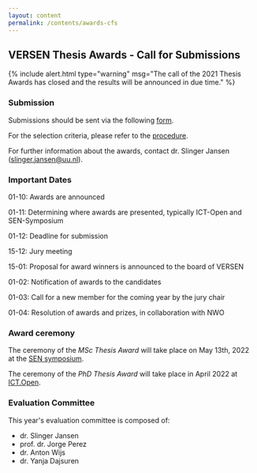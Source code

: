 ```yaml
---
layout: content
permalink: /contents/awards-cfs
---
```


## VERSEN Thesis Awards - Call for Submissions

{% include alert.html type="warning" msg="The call of the 2021 Thesis Awards has closed and the results will be announced in due time." %}

### Submission

Submissions should be sent via the following [form](https://docs.google.com/forms/d/e/1FAIpQLSfZHJEdbKldmLLMWMSGn7cilm28jv8czO1ESMEUFGCbpF5uIg/viewform?usp=sf_link).

For the selection criteria, please refer to the [procedure](/contents/procedure-thesis-award).

For further information about the awards, contact dr. Slinger Jansen ([slinger.jansen@uu.nl](mailto:slinger.jansen@uu.nl)).

### Important Dates

01-10: Awards are announced

01-11: Determining where awards are presented, typically ICT-Open and SEN-Symposium

01-12: Deadline for submission

15-12: Jury meeting

15-01: Proposal for award winners is announced to the board of VERSEN

01-02: Notification of awards to the candidates

01-03: Call for a new member for the coming year by the jury chair

01-04: Resolution of awards and prizes, in collaboration with NWO

### Award ceremony

The ceremony of the *MSc Thesis Award* will take place on May 13th, 2022 at the [SEN symposium](http://www.sen-symposium.nl).

The ceremony of the *PhD Thesis Award* will take place in April 2022 at [ICT.Open](https://ict-research.nl/ict-open/).

### Evaluation Committee

This year's evaluation committee is composed of:
* dr. Slinger Jansen
* prof. dr. Jorge Perez
* dr. Anton Wijs
* dr. Yanja Dajsuren
